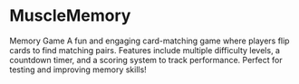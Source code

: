 # MuscleMemory
Memory Game   A fun and engaging card-matching game where players flip cards to find matching pairs. Features include multiple difficulty levels, a countdown timer, and a scoring system to track performance. Perfect for testing and improving memory skills!
